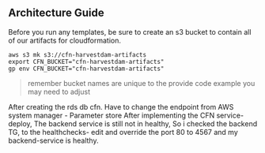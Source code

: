 ## Architecture Guide

Before you run any templates, be sure to create an s3 bucket to contain
all of our artifacts for cloudformation.

```
aws s3 mk s3://cfn-harvestdam-artifacts
export CFN_BUCKET="cfn-harvestdam-artifacts"
gp env CFN_BUCKET="cfn-harvestdam-artifacts"
```

> remember bucket names are unique to the provide code example you may need to adjust

After creating the rds db cfn. Have to change the endpoint from AWS system manager - Parameter store
After implementing the CFN service-deploy, The backend service is still not in healthy, So i checked the
backend TG, to the healthchecks- edit and override the port 80 to 4567 and my backend-service is healthy.